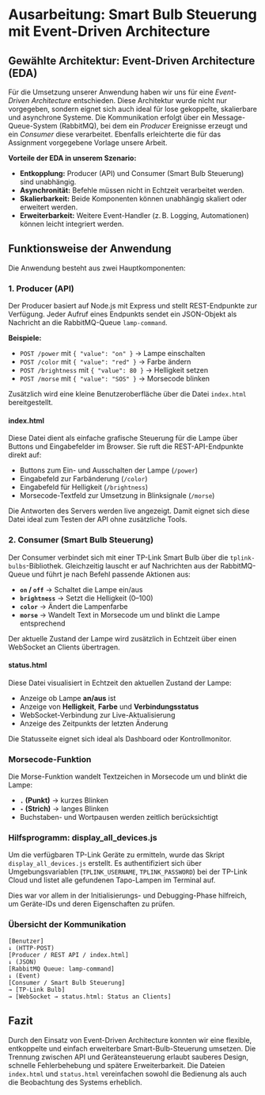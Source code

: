 # Ausarbeitung: Smart Bulb Steuerung mit Event-Driven Architecture

## Gewählte Architektur: Event-Driven Architecture (EDA)

Für die Umsetzung unserer Anwendung haben wir uns für eine *Event-Driven Architecture* entschieden. Diese Architektur wurde nicht nur vorgegeben, sondern eignet sich auch ideal für lose gekoppelte, skalierbare und asynchrone Systeme. Die Kommunikation erfolgt über ein Message-Queue-System (RabbitMQ), bei dem ein *Producer* Ereignisse erzeugt und ein *Consumer* diese verarbeitet. Ebenfalls erleichterte die für das Assignment vorgegebene Vorlage unsere Arbeit.

**Vorteile der EDA in unserem Szenario:**
- **Entkopplung:** Producer (API) und Consumer (Smart Bulb Steuerung) sind unabhängig.
- **Asynchronität:** Befehle müssen nicht in Echtzeit verarbeitet werden.
- **Skalierbarkeit:** Beide Komponenten können unabhängig skaliert oder erweitert werden.
- **Erweiterbarkeit:** Weitere Event-Handler (z. B. Logging, Automationen) können leicht integriert werden.

## Funktionsweise der Anwendung

Die Anwendung besteht aus zwei Hauptkomponenten:

### 1. Producer (API)

Der Producer basiert auf Node.js mit Express und stellt REST-Endpunkte zur Verfügung. Jeder Aufruf eines Endpunkts sendet ein JSON-Objekt als Nachricht an die RabbitMQ-Queue `lamp-command`.

**Beispiele:**
- `POST /power` mit `{ "value": "on" }` → Lampe einschalten
- `POST /color` mit `{ "value": "red" }` → Farbe ändern
- `POST /brightness` mit `{ "value": 80 }` → Helligkeit setzen
- `POST /morse` mit `{ "value": "SOS" }` → Morsecode blinken

Zusätzlich wird eine kleine Benutzeroberfläche über die Datei `index.html` bereitgestellt.

#### index.html

Diese Datei dient als einfache grafische Steuerung für die Lampe über Buttons und Eingabefelder im Browser. Sie ruft die REST-API-Endpunkte direkt auf:

- Buttons zum Ein- und Ausschalten der Lampe (`/power`)
- Eingabefeld zur Farbänderung (`/color`)
- Eingabefeld für Helligkeit (`/brightness`)
- Morsecode-Textfeld zur Umsetzung in Blinksignale (`/morse`)

Die Antworten des Servers werden live angezeigt. Damit eignet sich diese Datei ideal zum Testen der API ohne zusätzliche Tools.

### 2. Consumer (Smart Bulb Steuerung)

Der Consumer verbindet sich mit einer TP-Link Smart Bulb über die `tplink-bulbs`-Bibliothek. Gleichzeitig lauscht er auf Nachrichten aus der RabbitMQ-Queue und führt je nach Befehl passende Aktionen aus:

- **`on` / `off`** → Schaltet die Lampe ein/aus
- **`brightness`** → Setzt die Helligkeit (0–100)
- **`color`** → Ändert die Lampenfarbe
- **`morse`** → Wandelt Text in Morsecode um und blinkt die Lampe entsprechend

Der aktuelle Zustand der Lampe wird zusätzlich in Echtzeit über einen WebSocket an Clients übertragen.

#### status.html

Diese Datei visualisiert in Echtzeit den aktuellen Zustand der Lampe:

- Anzeige ob Lampe **an/aus** ist
- Anzeige von **Helligkeit**, **Farbe** und **Verbindungsstatus**
- WebSocket-Verbindung zur Live-Aktualisierung
- Anzeige des Zeitpunkts der letzten Änderung

Die Statusseite eignet sich ideal als Dashboard oder Kontrollmonitor.

### Morsecode-Funktion

Die Morse-Funktion wandelt Textzeichen in Morsecode um und blinkt die Lampe:
- **`.` (Punkt)** → kurzes Blinken
- **`-` (Strich)** → langes Blinken
- Buchstaben- und Wortpausen werden zeitlich berücksichtigt

### Hilfsprogramm: display_all_devices.js

Um die verfügbaren TP-Link Geräte zu ermitteln, wurde das Skript `display_all_devices.js` erstellt. Es authentifiziert sich über Umgebungsvariablen (`TPLINK_USERNAME`, `TPLINK_PASSWORD`) bei der TP-Link Cloud und listet alle gefundenen Tapo-Lampen im Terminal auf.

Dies war vor allem in der Initialisierungs- und Debugging-Phase hilfreich, um Geräte-IDs und deren Eigenschaften zu prüfen.

### Übersicht der Kommunikation
````
[Benutzer]
↓ (HTTP-POST)
[Producer / REST API / index.html]
↓ (JSON)
[RabbitMQ Queue: lamp-command]
↓ (Event)
[Consumer / Smart Bulb Steuerung]
→ [TP-Link Bulb]
→ [WebSocket → status.html: Status an Clients]
````


## Fazit

Durch den Einsatz von Event-Driven Architecture konnten wir eine flexible, entkoppelte und einfach erweiterbare Smart-Bulb-Steuerung umsetzen. Die Trennung zwischen API und Geräteansteuerung erlaubt sauberes Design, schnelle Fehlerbehebung und spätere Erweiterbarkeit. Die Dateien `index.html` und `status.html` vereinfachen sowohl die Bedienung als auch die Beobachtung des Systems erheblich.
